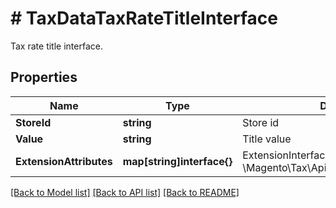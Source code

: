 # # TaxDataTaxRateTitleInterface
Tax rate title interface.

## Properties 


Name | Type | Description | Notes
------------ | ------------- | ------------- | -------------
**StoreId**| **string** | Store id  |
**Value**| **string** | Title value  |
**ExtensionAttributes**| **map[string]interface{}** | ExtensionInterface class for @see \\Magento\\Tax\\Api\\Data\\TaxRateTitleInterface  | [optional]


[[Back to Model list]](../../README.md#models) [[Back to API list]](../../README.md#endpoints) [[Back to README]](../../README.md)

